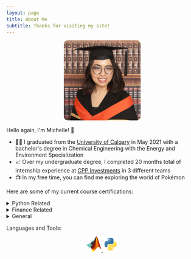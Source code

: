 ```yaml
---
layout: page
title: About Me
subtitle: Thanks for visiting my site!
---
```

<p align="center">
<img style="width:40%; border-radius: 5%;" src="/assets/img/michelle.jpg">
</p>

Hello again, I'm Michelle! 👋

- 👩‍🔬 I graduated from the [University of Calgary](https://www.ucalgary.ca/future-students/undergraduate/explore-programs/chemical-engineering) in May 2021 with a bachelor's degree in Chemical Engineering with the Energy and Environment Specialization 
- 📈 Over my undergraduate degree, I completed 20 months total of internship experience at [CPP Investments](https://www.cppinvestments.com/) in 3 different teams
- 📺 In my free time, you can find me exploring the world of Pokémon

Here are some of my current course certifications:

<details>
<summary>Python Related</summary>
    <ul>
    <li> <a href="https://michellechung-code.github.io/assets/certifications/CertificateOfCompletion_Python%20Design%20Patterns.pdf" target="_blank">Python: Design Patterns</a> - LinkedIn, Jul 2021 </li>
    <li> <a href="https://michellechung-code.github.io/assets/certifications/CertificateOfCompletion_Python%20Data%20Structures%20and%20Algorithms.pdf" target="_blank">Python Data Structures and Algorithms</a> - LinkedIn, Jul 2021 </li>
    <li> <a href="http://ude.my/UC-e4a3f8a6-2699-4b82-b22b-b2a630d57256" target="_blank">Spark and Python for Big Data with PySpark</a> - Udemy, Feb 2021 </li>
    <li> <a href="https://freecodecamp.org/certification/michellechung-code/data-analysis-with-python-v7" target="_blank">Data Analysis with Python</a> - freeCodeCamp, Dec 2020 </li>
    <li> <a href="https://freecodecamp.org/certification/michellechung-code/scientific-computing-with-python-v7" target="_blank">Scientific Computing with Python</a> - freeCodeCamp, Dec 2020 </li>
    <li> <a href="https://www.coursera.org/account/accomplishments/specialization/J7L9FN7CK8QL" target="_blank">Applied Data Science with Python Specialization</a> - Coursera, Feb 2020 </li>
    <li> <a href="https://www.coursera.org/account/accomplishments/verify/QHV9RXEYFV9Q" target="_blank">Python Classes and Inheritance</a> - Coursera, Jan 2020 </li>
    </ul>
</details>


<details>
<summary>Finance Related</summary>
    <ul>
    <li> <a href="https://www.udemy.com/certificate/UC-1f62fb6e-7c3f-4c9d-b2cf-f1b294726b11/" target="_blank">Build a Robust Stock Valuation System - Financial Modeling</a> - Udemy, May 2021 </li>
    <li> <a href="https://www.udemy.com/certificate/UC-8274eda0-27d6-4a37-b0b0-3d050d3e73ba/" target="_blank">Investment Analysis with Natural Language Processing (NLP)</a> - Udemy, May 20212021 </li>
    </ul>
</details>


<details>
<summary>General</summary>
    <ul>
    <li> <a href="https://michellechung-code.github.io/assets/certifications/CertificateOfCompletion_Advanced%20Design%20Patterns_Design%20Principles.pdf" target="_blank">Advanced Design Patterns: Design Principles</a> - LinkedIn, Jul 2021 </li>
    <li> <a href="https://coursera.org/share/3d8c89a5011ba6c9bb0ba2c42ca6f0e7" target="_blank">Problem Solving Using Computational Thinking</a> - Coursera, Jan 2021 </li>
    </ul>
</details>


<p>Languages and Tools:</p>
<p align='center'> <a href="https://www.mathworks.com/" target="_blank"> <img src="/assets/img/matlab_logo.png" alt="matlab" width="40" height="40"/> </a> <a href="https://www.python.org" target="_blank"> <img src="https://raw.githubusercontent.com/devicons/devicon/master/icons/python/python-original.svg" alt="python" width="40" height="40"/> </a> </p>
